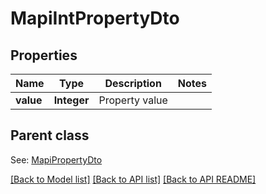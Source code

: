 
# MapiIntPropertyDto
## Properties
Name | Type | Description | Notes
------------ | ------------- | ------------- | -------------
**value** | **Integer** | Property value              | 


## Parent class

See: [MapiPropertyDto](MapiPropertyDto.md)

[[Back to Model list]](README.md#documentation-for-models) [[Back to API list]](README.md#documentation-for-api-endpoints) [[Back to API README]](README.md)

